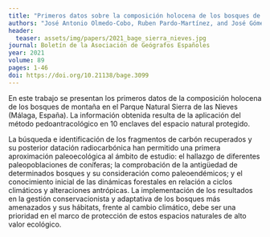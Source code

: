 ```yaml
---
title: "Primeros datos sobre la composición holocena de los bosques de montaña en el Parque Natural Sierra de las Nieves (Serranía de Ronda) a partir del análisis pedoantracológico"
authors: "José Antonio Olmedo-Cobo, Ruben Pardo-Martínez, and José Gómez-Zotano" 
header:
  teaser: assets/img/papers/2021_bage_sierra_nieves.jpg
journal: Boletín de la Asociación de Geógrafos Españoles
year: 2021
volume: 89
pages: 1-46
doi: https://doi.org/10.21138/bage.3099 
---
```


En este trabajo se presentan los primeros datos de la composición holocena de los bosques de montaña en el Parque Natural Sierra de las Nieves (Málaga, España). La información obtenida resulta de la aplicación del método pedoantracológico en 10 enclaves del espacio natural protegido. 

La búsqueda e identificación de los fragmentos de carbón recuperados y su posterior datación radiocarbónica han permitido una primera aproximación paleoecológica al ámbito de estudio: el hallazgo de diferentes paleopoblaciones de coníferas; la comprobación de la antigüedad de determinados bosques y su consideración como paleoendémicos; y el conocimiento inicial de las dinámicas forestales en relación a ciclos climáticos y alteraciones antrópicas. La implementación de los resultados en la gestión conservacionista y adaptativa de los bosques más amenazados y sus hábitats, frente al cambio climático, debe ser una prioridad en el marco de protección de estos espacios naturales de alto valor ecológico.
